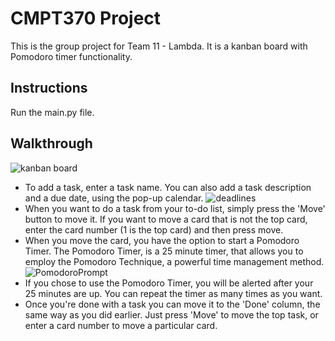 # CMPT370 Project

This is the group project for Team 11 - Lambda.
It is a kanban board with Pomodoro timer functionality.

## Instructions
Run the main.py file.

## Walkthrough
![kanban board](https://i.imgur.com/kQLpgRG.png)
* To add a task, enter a task name. You can also add a task description and a due date, using the pop-up calendar.
![deadlines](https://i.imgur.com/JulW3iu.png)
* When you want to do a task from your to-do list, simply press the 'Move' button to move it. If you want to move a card that is not the top card, enter the card number (1 is the top card) and then press move.
* When you move the card, you have the option to start a Pomodoro Timer. The Pomodoro Timer, is a 25 minute timer, that allows you to employ the Pomodoro Technique, a powerful time management method.
![PomodoroPrompt](https://i.imgur.com/qyGjXwK.png)
* If you chose to use the Pomodoro Timer, you will be alerted after your 25 minutes are up. You can repeat the timer as many times as you want.
* Once you're done with a task you can move it to the 'Done' column, the same way as you did earlier. Just press 'Move' to move the top task, or enter a card number to move a particular card.
